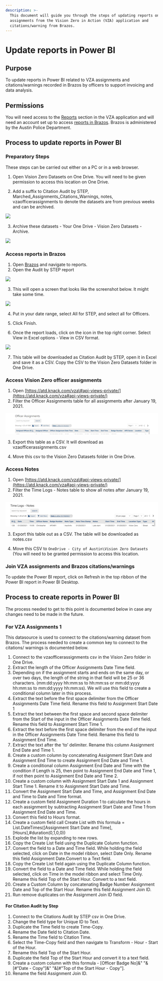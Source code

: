 ```yaml
---
description: >-
  This document will guide you through the steps of updating reports on officer
  assignments from the Vision Zero in Action (VZA) application and
  citations/warning from Brazos.
---
```


# Update reports in Power BI

## Purpose

To update reports in Power BI related to VZA assignments and citations/warnings recorded in Brazos by officers to support invoicing and data analysis.

## Permissions 

You will need access to the [Reports](https://atd.knack.com/vza#api-views-private/?view_539_page=1) section in the VZA application and will need an account  set up to access [reports in Brazos](https://my.brazostech.com/PublicSafety/Reports.aspx). Brazos is administered by the Austin Police Department. 

## Process to update reports in Power BI

### Preparatory Steps

These steps can be carried out either on a PC or in a web browser.

1. Open Vision Zero Datasets on One Drive. You will need to be given permission to access this location on One Drive.

2. Add a suffix to Citation Audit by STEP, Marched\_Assignments\_Citations\_Warnings, notes, vzaofficerassignments to denote the datasets are from previous weeks and can be archived.

![](https://lh6.googleusercontent.com/sl_Uzd9SLazpAEjxoFsRWZ1MUt3gYQalPWWmmf5wbuZvy_3JRuE3rY1oeZ_xVSNZV20mgjNoKHiZ4pGD_swnYopaRPqSVcAwt_sDXDXWJvvXUccE-pnC2iUn7tKE8oRPA-Sahcbw)

3. Archive these datasets - Your One Drive - Vision Zero Datasets - Archive.

![](https://lh4.googleusercontent.com/WD85CjVcPk-L0EBexp61vOdE8MNRNifKS8Kn-EX-OORRj_q_pNQODhb5ENLpbO3QgWCDUrT_RqiUgh89sAaYEF_GlQUq97maxOzCKbxTiZQx1mhsul6xoRpNQ4nKzbnffAuJJEmM)

### Access reports in Brazos

1. Open [Brazos](https://my.brazostech.com/Home/brazospg/36/ctl/Login/Default.aspx) and navigate to reports.
2. Open the Audit by STEP report



![](https://lh3.googleusercontent.com/po-wwqhhCa41dFpL00OUlG0jc8TL4D1nMhYu71X5WNlyIg5IuSt9Ns1eEtvDpW0OsiqSTAtcE8Zp6bWv5ZVoH2BQO7noBp50X_kY-f1jwI64q7NbcXY64Jltf7cRXitT-y-vW7q-)

3. This will open a screen that looks like the screenshot below. It might take some time.

![](https://lh3.googleusercontent.com/i_CdBDn5tlFHH0zeeLAPTAjk3raoDMtR9gdYUnDlxqCGW-KGo_Rp125l8DKyepoHQFdV4HUF0KD7g-InIeFSvd2Hbe9igNyP6TAXWZtwXNaZzT1n0-YeTh71dp-bO3BceZbB4xzB)



4. Put in your date range, select All for STEP, and select all for Officers.

5. Click Finish.

6. Once the report loads, click on the icon in the top right corner. Select View in Excel options - View in CSV format.

![](https://lh6.googleusercontent.com/y-YcK8Y2nYlFU7JVm0GXlQ7_HXURwFZVIV05nZofRMXGfZaMykGtED_Rc7IzEPkBgHRqqK3cpXSWoHuGQywAlURdyA2BgPnvbsK3bfvOkBCOrVnQoQsEKO0KfHU3bJUAbUZaRO3k)

7. This table will be downloaded as Citation Audit by STEP, open it in Excel and save it as a CSV. Copy the CSV to the Vision Zero Datasets folder in One Drive.

### Access Vision Zero officer assignments

1. Open [https://atd.knack.com/vza\#api-views-private/](https://atd.knack.com/vza#api-views-private/)
2. Filter the Officer Assignments table for all assignments after January 19, 2021. 

![](../.gitbook/assets/image%20%28107%29.png)

3. Export this table as a CSV. It will download as vzaofficerassignments.csv

4. Move this csv to the Vision Zero Datasets folder in One Drive.

### Access Notes

1. Open [https://atd.knack.com/vza\#api-views-private/](https://atd.knack.com/vza#api-views-private/)
2. Filter the Time Logs - Notes table to show all notes after January 19, 2021.

![](../.gitbook/assets/image%20%2832%29.png)

3. Export this table out as a CSV. The table will be downloaded as notes.csv

4. Move this CSV to `OneDrive - City of Austin\Vision Zero Datasets` \(You will need to be granted permission to access this location.

### Join VZA assignments and Brazos citations/warnings

To update the Power BI report, click on Refresh in the top ribbon of the Power BI report in Power BI Desktop.



## Process to create reports in Power BI

The process needed to get to this point is documented below in case any changes need to be made in the future. 

### For VZA Assignments 1

This datasource is used to connect to the citations/warning dataset from Brazos. The process needed to create a common key to connect to the citations/ warnings is documented below. 

1. Connect to the vzaofficerassignments csv in the Vision Zero folder in One Drive.
2. Extract the length of the Officer Assignments Date Time field.
3. Depending on if the assignment starts and ends on the same day, or over two days, the length of the string in that field will be 25 or 36 characters. \(mm:dd:yyyy hh:mm:ss to hh:mm:ss or mm:dd:yyyy hh:mm:ss to mm:dd:yyyy hh:mm:ss\). We will use this field to create a conditional column later in this process. 
4. Extract the text before the first space delimiter from the Officer Assignments Date Time field. Rename this field to Assignment Start Date 1
5. Extract the text between the first space and second space delimiter from the Start of the input in the Officer Assignments Date Time field. Rename this field to Assignment Start Time 1.
6. Extract the text before the first space delimiter from the end of the input in the Officer Assignments Date Time field. Rename this field to Assignment End Time.
7. Extract the text after the ‘to’ delimiter. Rename this column Assignment End Date and Time 1.
8. Create a custom column by concatenating Assignment Start Date and Assignment End Time to create Assignment End Date and Time 1.
9. Create a conditional column Assignment End Date and Time with the condition if Length is 25, then point to Assignment End Date and Time 1, if not then point to Assignment End Date and Time 2.
10. Create a custom column with Assignment Start Date 1 and Assignment Start Time 1. Rename it to Assignment Start Date and Time. 
11. Convert the Assignment Start Date and Time, and Assignment End Date and Time to Date and Time format. 
12. Create a custom field Assignment Duration 1 to calculate the hours in each assignment by subtracting Assignment Start Date and Time 1 from Assignment End Date and Time. 
13. Convert this field to Hours format.
14. Create a custom field call Create List with this formula = List.DateTimes\(\[Assignment Start Date and Time\],\[Hours\],\#duration\(0,1,0,0\)\)
15. Explode the list by expanding to new rows.
16. Copy the Create List field using the Duplicate Column function.
17. Convert the field to a Date and Time field. While holding the field selected, click on Date in the model ribbon, select Date Only. Rename this field Assignment Date.Convert to a Text field. 
18. Copy the Create List field again using the Duplicate Column function. 
19. Convert the field to a Date and Time field. While holding the field selected, click on Time in the model ribbon and select Time Only. Rename this field Top of the Start Hour. Convert to a text field. 
20. Create a Custom Column by concatenating Badge Number Assignment Date and Top of the Start Hour. Rename this field Assignment Join ID. 
21. Run remove duplicates on the Assignment Join ID field.

#### **For Citation Audit by Step**

1. Connect to the Citations Audit by STEP csv in One Drive. 
2. Change the field type for Unique ID to Text. 
3. Duplicate the Time field to create Time-Copy.
4. Rename the Date field to Citation Date.
5. Rename the Time field to Citation Time.
6. Select the Time-Copy field and then navigate to Transform - Hour - Start of the Hour.
7. Rename this field Top of the Start Hour.
8. Duplicate the field Top of the Start Hour and convert it to a text field.
9. Create a custom column with this formula - \[Officer Badge No\]&" "&\[\#"Date - Copy"\]&" "&\[\#"Top of the Start Hour - Copy"\].
10. Rename the field Assignment Join ID.



### 



